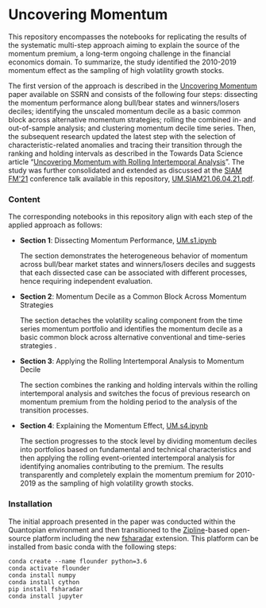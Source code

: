 # Uncovering Momentum

This repository encompasses the notebooks for replicating the results of the systematic multi-step 
approach aiming to explain the source of the momentum premium, a long-term ongoing challenge in 
the financial economics domain. To summarize, the study identified the 2010-2019 momentum effect 
as the sampling of high volatility growth stocks.

The first version of the approach is described in the 
[Uncovering Momentum](https://papers.ssrn.com/sol3/papers.cfm?abstract_id=3502301) paper 
available on SSRN and consists of the following four steps: dissecting 
the momentum performance along bull/bear states and winners/losers deciles; identifying the unscaled 
momentum decile as a basic common block across alternative momentum strategies; rolling the combined 
in- and out-of-sample analysis; and clustering momentum decile time series. Then, the subsequent 
research updated the latest step with the selection of characteristic-related anomalies and 
tracing their transition through the ranking and holding intervals as described in the Towards Data 
Science article 
“[Uncovering Momentum with Rolling Intertemporal Analysis](https://towardsdatascience.com/uncovering-momentum-effect-with-rolling-intertemporal-analysis-36eedc1d8a96)”.
The study was further consolidated and extended as discussed at the [SIAM FM'21](https://www.siam.org/conferences/cm/conference/fm21)
 conference talk available in this repository, 
[UM.SIAM21.06.04.21.pdf](./UM.SIAM21.06.04.21..pdf).

### Content

The corresponding notebooks in this repository align with each step of the applied approach as follows:

- **Section 1**: Dissecting Momentum Performance, [UM.s1.ipynb](./UM.s1.ipynb)

	The section demonstrates the heterogeneous behavior of momentum across bull/bear market 
states and winners/losers deciles and suggests that each dissected case can be associated 
with different processes, hence requiring independent evaluation.

- **Section 2**: Momentum Decile as a Common Block Across Momentum Strategies

	The section detaches the volatility scaling component from the time series momentum 
portfolio and identifies the momentum decile as a basic common block across alternative 
conventional and time-series strategies .

- **Section 3**: Applying the Rolling Intertemporal Analysis to Momentum Decile

	The section combines the ranking and holding intervals within the rolling intertemporal 
analysis and switches the focus of previous research on momentum premium from the holding 
period to the analysis of the transition processes.

- **Section 4**: Explaining the Momentum Effect, [UM.s4.ipynb](./UM.s4.ipynb)

	The section progresses to the stock level by dividing momentum deciles into portfolios 
based on fundamental and technical characteristics and then applying the rolling 
event-oriented intertemporal analysis for identifying anomalies contributing to the 
premium. The results transparently and completely explain the momentum premium for 
2010-2019 as the sampling of high volatility growth stocks. 

### Installation

The initial approach presented in the paper was conducted within the Quantopian environment 
and then transitioned to the [Zipline](https://github.com/quantopian/zipline)-based 
open-source platform including the new [fsharadar](https://flounderteam.github.io/fsharadar/)
 extension. This platform can be installed from basic conda with the following steps:

    conda create --name flounder python=3.6
    conda activate flounder
    conda install numpy
    conda install cython
    pip install fsharadar
    conda install jupyter